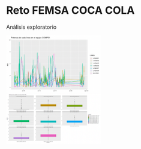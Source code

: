 # Reto FEMSA COCA COLA
Análisis exploratorio

<img src="/images/FEMSA_potencia_c1.png" width=50% height=50%>

<img src="/images/FEMSA_var_ciel_c1.png" width=50% height=50%>

